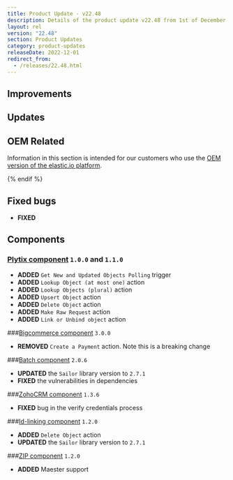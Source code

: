```yaml
---
title: Product Update - v22.48
description: Details of the product update v22.48 from 1st of December 2022.
layout: rel
version: "22.48"
section: Product Updates
category: product-updates
releaseDate: 2022-12-01
redirect_from:
  - /releases/22.48.html
---
```


## Improvements



## Updates



## OEM Related

Information in this section is intended for our customers who use the
[OEM version of the elastic.io platform](https://www.elastic.io/saas-embedded-integration/).


{% endif %}


## Fixed bugs

*   **FIXED**

## Components

### [Plytix component](/components/plytix/) `1.0.0` and `1.1.0`

*   **ADDED** `Get New and Updated Objects Polling` trigger
*   **ADDED** `Lookup Object (at most one)` action
*   **ADDED** `Lookup Objects (plural)` action
*   **ADDED** `Upsert Object` action
*   **ADDED** `Delete Object` action
*   **ADDED** `Make Raw Request` action
*   **ADDED** `Link or Unbind object` action


###[Bigcommerce component](/components/bigcommerece/) `3.0.0`

*   **REMOVED** `Create a Payment` action. Note this is a breaking change

###[Batch component](/components/batch/) `2.0.6`

*   **UPDATED** the `Sailor` library version to `2.7.1`
*   **FIXED** the vulnerabilities in dependencies

###[ZohoCRM component](/components/zoho-crm) `1.3.6`

*   **FIXED** bug in the verify credentials process

###[Id-linking component](components/id-linking-component) `1.2.0`

*   **ADDED** `Delete Object` action
*   **UPDATED** the `Sailor` library version to `2.7.1`

###[ZIP component](/components/zip) `1.2.0`

*   **ADDED** Maester support
